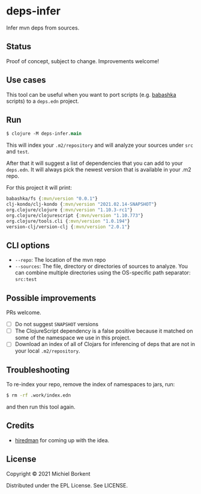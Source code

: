 # deps-infer

Infer mvn deps from sources.

## Status

Proof of concept, subject to change. Improvements welcome!

## Use cases

This tool can be useful when you want to port scripts
(e.g. [babashka](https://github.com/babashka/babashka) scripts) to a `deps.edn`
project.

## Run

``` clojure
$ clojure -M deps-infer.main
```

This will index your `.m2/repository` and will analyze your sources under `src`
and `test`.

After that it will suggest a list of dependencies that you can add to your
`deps.edn`. It will always pick the newest version that is available in your .m2
repo.

For this project it will print:

``` clojure
babashka/fs {:mvn/version "0.0.1"}
clj-kondo/clj-kondo {:mvn/version "2021.02.14-SNAPSHOT"}
org.clojure/clojure {:mvn/version "1.10.3-rc1"}
org.clojure/clojurescript {:mvn/version "1.10.773"}
org.clojure/tools.cli {:mvn/version "1.0.194"}
version-clj/version-clj {:mvn/version "2.0.1"}
```

## CLI options

- `--repo`: The location of the mvn repo
- `--sources`: The file, directory or directories of sources to analyze. You can
combine multiple directories using the OS-specific path separator: `src:test`

## Possible improvements

PRs welcome.

- [ ] Do not suggest `SNAPSHOT` versions
- [ ] The ClojureScript dependency is a false positive because it matched on some of
the namespace we use in this project.
- [ ] Download an index of all of Clojars for inferencing of deps that are not in your local `.m2/repository`.

## Troubleshooting

To re-index your repo, remove the index of namespaces to jars, run:

``` bash
$ rm -rf .work/index.edn
```

and then run this tool again.

## Credits

- [hiredman](https://gist.github.com/hiredman/15186e238dc365fd72e2e09c3eb7561a)
for coming up with the idea.

## License

Copyright © 2021 Michiel Borkent

Distributed under the EPL License. See LICENSE.
